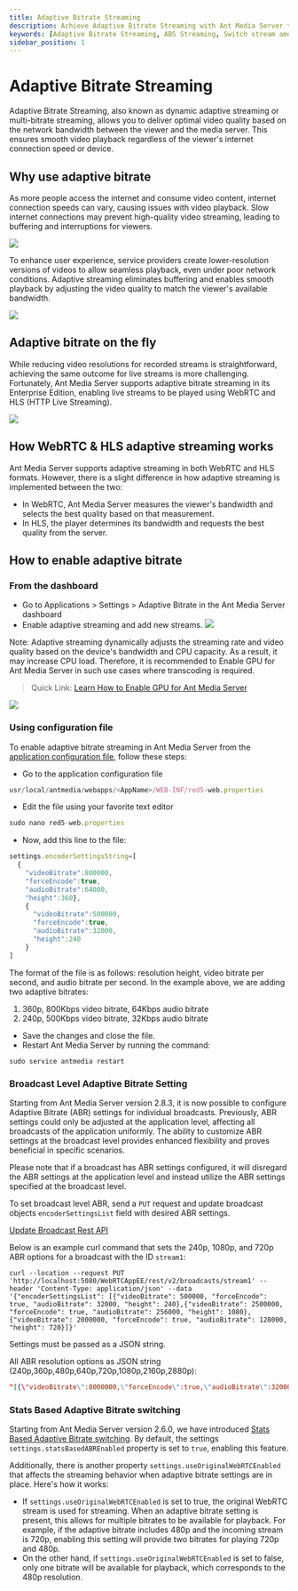 ```yaml
---
title: Adaptive Bitrate Streaming
description: Achieve Adaptive Bitrate Streaming with Ant Media Server to enable smooth streaming at Low Bandwith or on Unstable Network. Offer option to your users to switch based on their device, network or bandwidth.
keywords: [Adaptive Bitrate Streaming, ABS Streaming, Switch stream among 1080p to 720p, Switch stream among 720p to 480p, Ant Media Server Documentation, Ant Media Server Tutorials]
sidebar_position: 1
---
```

# Adaptive Bitrate Streaming

Adaptive Bitrate Streaming, also known as dynamic adaptive streaming or multi-bitrate streaming, allows you to deliver optimal video quality based on the network bandwidth between the viewer and the media server. This ensures smooth video playback regardless of the viewer's internet connection speed or device.

## Why use adaptive bitrate

As more people access the internet and consume video content, internet connection speeds can vary, causing issues with video playback. Slow internet connections may prevent high-quality video streaming, leading to buffering and interruptions for viewers.

![](@site/static/img/buffering.jpg)

To enhance user experience, service providers create lower-resolution versions of videos to allow seamless playback, even under poor network conditions. Adaptive streaming eliminates buffering and enables smooth playback by adjusting the video quality to match the viewer's available bandwidth.

![](@site/static/img/AP658325161480_131.jpg)

## Adaptive bitrate on the fly

While reducing video resolutions for recorded streams is straightforward, achieving the same outcome for live streams is more challenging. Fortunately, Ant Media Server supports adaptive bitrate streaming in its Enterprise Edition, enabling live streams to be played using WebRTC and HLS (HTTP Live Streaming).

![](@site/static/img/HLSsegmentedvideodelivery.png)

## How WebRTC & HLS adaptive streaming works

Ant Media Server supports adaptive streaming in both WebRTC and HLS formats. However, there is a slight difference in how adaptive streaming is implemented between the two:
- In WebRTC, Ant Media Server measures the viewer's bandwidth and selects the best quality based on that measurement.
- In HLS, the player determines its bandwidth and requests the best quality from the server.

## How to enable adaptive bitrate

### From the dashboard

- Go to Applications > Settings > Adaptive Bitrate in the Ant Media Server dashboard
- Enable adaptive streaming and add new streams.
![](@site/static/img/adaptive-streaming/adaptive.png)

Note:
Adaptive streaming dynamically adjusts the streaming rate and video quality based on the device's bandwidth and CPU capacity. As a result, it may increase CPU load. Therefore, it is recommended to Enable GPU for Ant Media Server in such use cases where transcoding is required.

> Quick Link: [Learn How to Enable GPU for Ant Media Server](/guides/advanced-usage/using-nvidia-gpu/)

![](@site/static/img/iosmediacaptureresolutions.png)

### Using configuration file

To enable adaptive bitrate streaming in Ant Media Server from the [application configuration file](https://antmedia.io/docs/guides/configuration-and-testing/ams-application-configuration/), follow these steps:

- Go to the application configuration file
```js
usr/local/antmedia/webapps/<AppName>/WEB-INF/red5-web.properties
```
- Edit the file using your favorite text editor
```js
sudo nano red5-web.properties
```
- Now, add this line to the file: 
```js
settings.encoderSettingsString=[
  {
    "videoBitrate":800000,
    "forceEncode":true,
    "audioBitrate":64000,
    "height":360},
    {
      "videoBitrate":500000,
      "forceEncode":true,
      "audioBitrate":32000,
      "height":240
    }
]
```

The format of the file is as follows: resolution height, video bitrate per second, and audio bitrate per second. In the example above, we are adding two adaptive bitrates:

1.  360p, 800Kbps video bitrate, 64Kbps audio bitrate
2.  240p, 500Kbps video bitrate, 32Kbps audio bitrate

- Save the changes and close the file.
- Restart Ant Media Server by running the command:
```shell
sudo service antmedia restart
```
### Broadcast Level Adaptive Bitrate Setting
Starting from Ant Media Server version 2.8.3, it is now possible to configure Adaptive Bitrate (ABR) settings for individual broadcasts. Previously, ABR settings could only be adjusted at the application level, affecting all broadcasts of the application uniformly. 
The ability to customize ABR settings at the broadcast level provides enhanced flexibility and proves beneficial in specific scenarios.

Please note that if a broadcast has ABR settings configured, it will disregard the ABR settings at the application level and instead utilize the ABR settings specified at the broadcast level.

To set broadcast level ABR, send a ```PUT``` request and update broadcast objects ```encoderSettingsList``` field with desired ABR settings.

[Update Broadcast Rest API](https://antmedia.io/rest/#/BroadcastRestService/updateBroadcast)

Below is an example curl command that sets the 240p, 1080p, and 720p ABR options for a broadcast with the ID ```stream1```:
```
curl --location --request PUT 'http://localhost:5080/WebRTCAppEE/rest/v2/broadcasts/stream1' --header 'Content-Type: application/json' --data '{"encoderSettingsList": [{"videoBitrate": 500000, "forceEncode": true, "audioBitrate": 32000, "height": 240},{"videoBitrate": 2500000, "forceEncode": true, "audioBitrate": 256000, "height": 1080},{"videoBitrate": 2000000, "forceEncode": true, "audioBitrate": 128000, "height": 720}]}'
```
Settings must be passed as a JSON string. 

All ABR resolution options as JSON string (240p,360p,480p,640p,720p,1080p,2160p,2880p):

```json
"[{\"videoBitrate\":8000000,\"forceEncode\":true,\"audioBitrate\":320000,\"height\":2880},{\"videoBitrate\":6000000,\"forceEncode\":true,\"audioBitrate\":256000,\"height\":2160},{\"videoBitrate\":2500000,\"forceEncode\":true,\"audioBitrate\":256000,\"height\":1080},{\"videoBitrate\":2000000,\"forceEncode\":true,\"audioBitrate\":128000,\"height\":720},{\"videoBitrate\":1800000,\"forceEncode\":true,\"audioBitrate\":96000,\"height\":640},{\"videoBitrate\":1500000,\"forceEncode\":true,\"audioBitrate\":96000,\"height\":540},{\"videoBitrate\":1000000,\"forceEncode\":true,\"audioBitrate\":96000,\"height\":480},{\"videoBitrate\":800000,\"forceEncode\":true,\"audioBitrate\":64000,\"height\":360},{\"videoBitrate\":500000,\"forceEncode\":true,\"audioBitrate\":32000,\"height\":240}]"

```




### Stats Based Adaptive Bitrate switching
Starting from Ant Media Server version 2.6.0, we have introduced [Stats Based Adaptive Bitrate switching](https://github.com/orgs/ant-media/discussions/5267). By default, the settings `settings.statsBasedABREnabled` property is set to `true`, enabling this feature.

Additionally, there is another property `settings.useOriginalWebRTCEnabled` that affects the streaming behavior when adaptive bitrate settings are in place. Here's how it works:
- If `settings.useOriginalWebRTCEnabled` is set to true, the original WebRTC stream is used for streaming. When an adaptive bitrate setting is present, this allows for multiple bitrates to be available for playback. For example, if the adaptive bitrate includes 480p and the incoming stream is 720p, enabling this setting will provide two bitrates for playing 720p and 480p.
- On the other hand, if `settings.useOriginalWebRTCEnabled` is set to false, only one bitrate will be available for playback, which corresponds to the 480p resolution.
